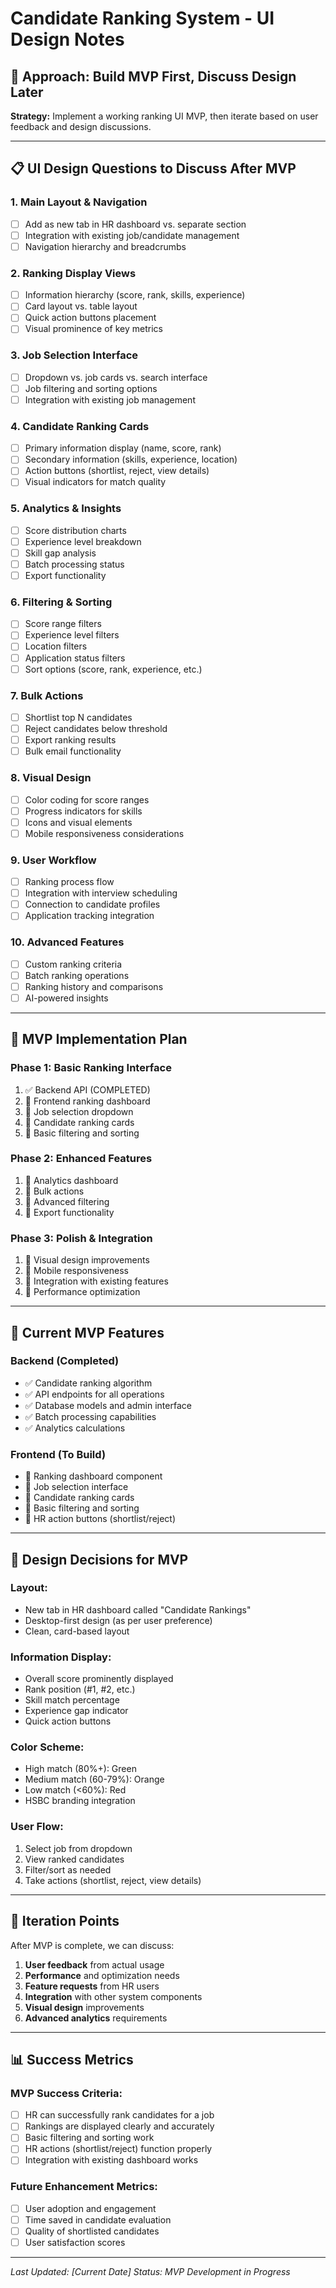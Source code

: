 # Candidate Ranking System - UI Design Notes

## 🎯 **Approach: Build MVP First, Discuss Design Later**

**Strategy:** Implement a working ranking UI MVP, then iterate based on user feedback and design discussions.

---

## 📋 **UI Design Questions to Discuss After MVP**

### **1. Main Layout & Navigation**
- [ ] Add as new tab in HR dashboard vs. separate section
- [ ] Integration with existing job/candidate management
- [ ] Navigation hierarchy and breadcrumbs

### **2. Ranking Display Views**
- [ ] Information hierarchy (score, rank, skills, experience)
- [ ] Card layout vs. table layout
- [ ] Quick action buttons placement
- [ ] Visual prominence of key metrics

### **3. Job Selection Interface**
- [ ] Dropdown vs. job cards vs. search interface
- [ ] Job filtering and sorting options
- [ ] Integration with existing job management

### **4. Candidate Ranking Cards**
- [ ] Primary information display (name, score, rank)
- [ ] Secondary information (skills, experience, location)
- [ ] Action buttons (shortlist, reject, view details)
- [ ] Visual indicators for match quality

### **5. Analytics & Insights**
- [ ] Score distribution charts
- [ ] Experience level breakdown
- [ ] Skill gap analysis
- [ ] Batch processing status
- [ ] Export functionality

### **6. Filtering & Sorting**
- [ ] Score range filters
- [ ] Experience level filters
- [ ] Location filters
- [ ] Application status filters
- [ ] Sort options (score, rank, experience, etc.)

### **7. Bulk Actions**
- [ ] Shortlist top N candidates
- [ ] Reject candidates below threshold
- [ ] Export ranking results
- [ ] Bulk email functionality

### **8. Visual Design**
- [ ] Color coding for score ranges
- [ ] Progress indicators for skills
- [ ] Icons and visual elements
- [ ] Mobile responsiveness considerations

### **9. User Workflow**
- [ ] Ranking process flow
- [ ] Integration with interview scheduling
- [ ] Connection to candidate profiles
- [ ] Application tracking integration

### **10. Advanced Features**
- [ ] Custom ranking criteria
- [ ] Batch ranking operations
- [ ] Ranking history and comparisons
- [ ] AI-powered insights

---

## 🚀 **MVP Implementation Plan**

### **Phase 1: Basic Ranking Interface**
1. ✅ Backend API (COMPLETED)
2. 🔄 Frontend ranking dashboard
3. 🔄 Job selection dropdown
4. 🔄 Candidate ranking cards
5. 🔄 Basic filtering and sorting

### **Phase 2: Enhanced Features**
1. 🔄 Analytics dashboard
2. 🔄 Bulk actions
3. 🔄 Advanced filtering
4. 🔄 Export functionality

### **Phase 3: Polish & Integration**
1. 🔄 Visual design improvements
2. 🔄 Mobile responsiveness
3. 🔄 Integration with existing features
4. 🔄 Performance optimization

---

## 📝 **Current MVP Features**

### **Backend (Completed)**
- ✅ Candidate ranking algorithm
- ✅ API endpoints for all operations
- ✅ Database models and admin interface
- ✅ Batch processing capabilities
- ✅ Analytics calculations

### **Frontend (To Build)**
- 🔄 Ranking dashboard component
- 🔄 Job selection interface
- 🔄 Candidate ranking cards
- 🔄 Basic filtering and sorting
- 🔄 HR action buttons (shortlist/reject)

---

## 🎨 **Design Decisions for MVP**

### **Layout:**
- New tab in HR dashboard called "Candidate Rankings"
- Desktop-first design (as per user preference)
- Clean, card-based layout

### **Information Display:**
- Overall score prominently displayed
- Rank position (#1, #2, etc.)
- Skill match percentage
- Experience gap indicator
- Quick action buttons

### **Color Scheme:**
- High match (80%+): Green
- Medium match (60-79%): Orange
- Low match (<60%): Red
- HSBC branding integration

### **User Flow:**
1. Select job from dropdown
2. View ranked candidates
3. Filter/sort as needed
4. Take actions (shortlist, reject, view details)

---

## 🔄 **Iteration Points**

After MVP is complete, we can discuss:
1. **User feedback** from actual usage
2. **Performance** and optimization needs
3. **Feature requests** from HR users
4. **Integration** with other system components
5. **Visual design** improvements
6. **Advanced analytics** requirements

---

## 📊 **Success Metrics**

### **MVP Success Criteria:**
- [ ] HR can successfully rank candidates for a job
- [ ] Rankings are displayed clearly and accurately
- [ ] Basic filtering and sorting work
- [ ] HR actions (shortlist/reject) function properly
- [ ] Integration with existing dashboard works

### **Future Enhancement Metrics:**
- [ ] User adoption and engagement
- [ ] Time saved in candidate evaluation
- [ ] Quality of shortlisted candidates
- [ ] User satisfaction scores

---

*Last Updated: [Current Date]*
*Status: MVP Development in Progress* 